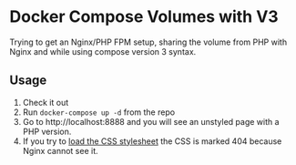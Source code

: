 # Docker Compose Volumes with V3

Trying to get an Nginx/PHP FPM setup, sharing the volume from PHP with Nginx and while using compose version 3 syntax.

## Usage

1. Check it out
1. Run `docker-compose up -d` from the repo
1. Go to http://localhost:8888 and you will see an unstyled page with a PHP version.
1. If you try to [load the CSS stylesheet](http://localhost:8888) the CSS is marked 404 because Nginx cannot see it.
